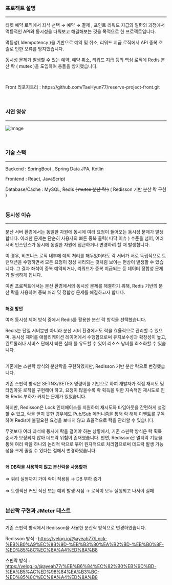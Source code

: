 
### 프로젝트 설명
---
<p>티켓 예약 로직에서 좌석 선택 → 예약 → 결제 , 포인트 리워드 지급의 일련의 과정에서 멱등적인 API와 동시성을 다뤄보고 해결해보는 것을 목적으로 한 프로젝트입니다.</p>
<p>멱등성( Idempotency )을 기반으로 예약 및 취소, 리워드 지급 로직에서 API 중복 호출로 인한 오류를 방지했습니다.</p>
<p>동시성 문제가 발생할 수 있는 예약, 예약 취소, 리워드 지급 등의 핵심 로직에 Redis 분산 락 ( mutex )을 도입하여 충돌을 방지했습니다.</p><br>

<p>Front 리포지토리 : https://github.com/TaeHyun77/reserve-project-front.git</p>
<br>

### 시연 영상
---
![Image](https://github.com/user-attachments/assets/04e6af77-44d2-4098-a96e-c605e5922f66)

<br>

### 기술 스택
---
Backend : SpringBoot , Spring Data JPA, Kotlin

Frontend : React, JavaScript

Database/Cache : MySQL, Redis ~~( mutex 분산 락 )~~ ( Redisson 기반 분산 락 구현 )<br><br>

### 동시성 이슈

---

분산 서버 환경에서는 동일한 자원에 동시에 여러 요청이 들어오는 동시성 문제가 발생합니다. 이러한 문제는 단순히 사용자의 빠른 중복 클릭( 따닥 이슈 ) 수준을 넘어, 여러 서버 인스턴스가 동시에 동일한 자원에 접근하거나 변경하려 할 때 발생합니다.

이 경우, 비즈니스 로직 내부에 예외 처리를 해두었더라도 각 서버가 서로 독립적으로 트랜잭션을 수행하면서 모든 요청이 정상 처리되는 것처럼 보이는 현상이 발생할 수 있습니다.
그 결과 좌석이 중복 예약되거나, 리워드가 중복 지급되는 등 데이터 정합성 문제가 발생하게 됩니다.

이번 프로젝트에서는 분산 환경에서의 동시성 문제를 해결하기 위해, Redis 기반의 분산 락을 사용하여 중복 처리 및 정합성 문제를 해결하고자 합니다.<br><br>

**해결 방안**

여러 동시성 제어 방식 중에서 Redis를 활용한 분산 락 방식을 선택했습니다.

Redis는 단일 서버뿐만 아니라 분산 서버 환경에서도 락을 효율적으로 관리할 수 있으며, 동시성 제어를 애플리케이션 레이어에서 수행함으로써 유지보수성과 확장성이 높고, 컨트롤러나 서비스 단에서 빠른 실패 를 유도할 수 있어 리소스 낭비를 최소화할 수 있습니다.<br><br>

기존에는 스핀락 방식의 분산락을 구현하였지만, Redisson 기반 분산 락으로 변경했습니다.

기존 스핀락 방식은 SETNX/SETEX 명령어를 기반으로 하여 개발자가 직접 재시도 및 타임아웃 로직을 구현해야 하고, 요청이 많을수록 락 획득을 위한 지속적인 재시도로 인해 Redis 부하가 커지는 문제가 있었습니다.

하지만, Redisson은 Lock 인터페이스를 지원하여 재시도와 타임아웃을 간편하게 설정할 수 있고, 락을 얻지 못한 경우에도 Pub/Sub 메커니즘을 통해 락 해제 이벤트를 구독하여 Redis에 불필요한 요청을 보내지 않고 효율적으로 락을 관리할 수 있습니다.

무엇보다 여러 좌석에 동시에 락을 걸어야 하는 상황에서, 기존 스핀락 방식은 락 획득 순서가 보장되지 않아 데드락 위험이 존재했습니다.
반면, Redisson은 멀티락 기능을 통해 여러 락을 하나의 논리적 락으로 묶어 원자적으로 처리함으로써 데드락 발생 가능성을 크게 줄일 수 있다는 점에서 변경하였습니다.<br><br>

**왜 DB락을 사용하지 않고 분산락을 사용할까**<br><br>
⇒ 쿼리 실행까지 가야 락이 적용됨 → DB 부하 증가<br><br>
⇒ 트랜잭션 커밋 직전 또는 예외 발생 시점 → 로직이 모두 실행되고 나서야 실패<br><br>


### 분산락 구현과 JMeter 테스트
---

기존 스핀락 방식에서 Redisson을 사용한 분산락 방식으로 변경하였습니다.

Redisson 방식 : https://velog.io/@ayeah77/Lock-%EB%B0%A9%EC%8B%9D-%EB%B3%80%EA%B2%BD-%EB%B0%8F-%ED%85%8C%EC%8A%A4%ED%8A%B8

스핀락 방식 : https://velog.io/@ayeah77/%EB%B6%84%EC%82%B0%EB%9D%BD-%EA%B5%AC%ED%98%84%EA%B3%BC-%ED%85%8C%EC%8A%A4%ED%8A%B8
